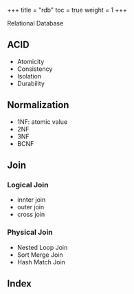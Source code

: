 +++
title  = "rdb"
toc    = true
weight = 1
+++

Relational Database

## ACID
- Atomicity
- Consistency
- Isolation
- Durability

## Normalization
- 1NF: atomic value
- 2NF 
- 3NF
- BCNF

## Join
### Logical Join
- innter join
- outer join
- cross join

### Physical Join
- Nested Loop Join
- Sort Merge Join
- Hash Match Join

## Index
